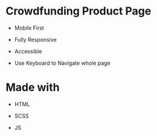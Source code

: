 # Crowdfunding Product Page

- Mobile First

- Fully Responsive

- Accessible

- Use Keyboard to Navigate whole page

# Made with

- HTML

- SCSS

- JS

